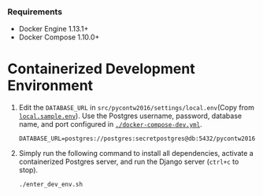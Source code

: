 ### Requirements
- Docker Engine 1.13.1+
- Docker Compose 1.10.0+

# Containerized Development Environment

1. Edit the `DATABASE_URL` in `src/pycontw2016/settings/local.env`(Copy from [`local.sample.env`](../src/pycontw2016/settings/local.sample.env)). Use the Postgres username, password, database name, and port configured in [`./docker-compose-dev.yml`](../docker-compose-dev.yml).

    ```
    DATABASE_URL=postgres://postgres:secretpostgres@db:5432/pycontw2016
    ```

2. Simply run the following command to install all dependencies, activate a containerized Postgres server, and run the Django server (<code>ctrl+c</code> to stop).

    ```
    ./enter_dev_env.sh
    ```
